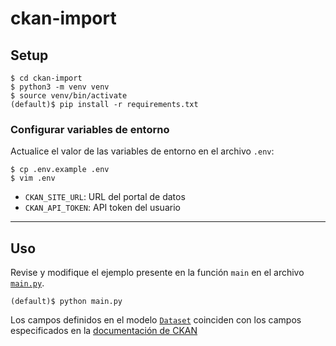 # ckan-import

## Setup

```
$ cd ckan-import
$ python3 -m venv venv
$ source venv/bin/activate
(default)$ pip install -r requirements.txt
```

### Configurar variables de entorno

Actualice el valor de las variables de entorno en el archivo `.env`:

```
$ cp .env.example .env
$ vim .env
```

- `CKAN_SITE_URL`: URL del portal de datos
- `CKAN_API_TOKEN`: API token del usuario

---

## Uso

Revise y modifique el ejemplo presente en la función `main` en el archivo [`main.py`](main.py).

```
(default)$ python main.py
```

Los campos definidos en el modelo [`Dataset`](models.py) coinciden con los campos especificados en la [documentación de CKAN](http://docs.ckan.org/en/2.9/api/index.html#ckan.logic.action.create.package_create)